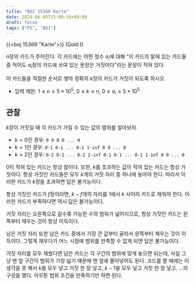 ```yaml
---
title: "BOJ 15369 Karte"
date: 2024-06-05T15:09:18+09:00
draft: false
tags: ["PS", "BOJ"]
---
```


{{<boj 15369 "Karte">}} (Gold I)

$n$장의 카드가 주어진다. 각 카드에는 어떤 정수 $a_i$에 대해 "이 카드의 밑에 있는 카드들 중 적어도 $a_i$장의 카드에 쓰여 있는 문장은 거짓이다"라는 문장이 적혀 있다.

이 카드들을 적절한 순서로 쌓아 정확히 $k$장의 카드가 거짓이 되도록 하시오.

<!--more-->

* 입력 제한: $1 \le n \le 5 \times 10^5$, $0 \le k \le n$, $0 \le a_i \le 5 \times 10^5$

## 관찰

$k$장이 거짓일 때 각 카드가 가질 수 있는 값의 범위를 알아보자.

* $k = 0$인 경우: `0 0 0 0 ... 0`
* $k = 1$인 경우: `0-1 0-1 ... 0-1 1-inf 0 0 ... 0`
* $k = 2$인 경우: `0-2 0-2 ... 0-2 2-inf 0-1 0-1 ... 0-1 1-inf 0 0 ... 0`

0이 적혀 있는 카드는 항상 참이다. 또한, $k$를 초과하는 값이 적혀 있는 카드는 항상 거짓이다. 항상 거짓인 카드들은 모두 $k$개의 거짓 자리 중 하나에 놓아야 한다. 따라서 이러한 카드가 $k$장을 초과하면 답은 불가능이다.

항상 거짓인 카드가 $f$장이라면, $k-f$개의 자리를 1에서 $k$ 사이의 카드로 채워야 한다. 이러한 카드가 부족하다면 역시 답은 불가능이다.

거짓 자리는 오른쪽으로 갈수록 가능한 수의 범위가 넓어지므로, 항상 거짓인 카드는 왼쪽부터 채우는 것이 항상 이득이다.

남은 거짓 자리 또한 남은 카드 중에서 가장 큰 값부터 골라서 왼쪽부터 채우는 것이 이득이다. 그렇게 채우다가 어느 시점에 범위를 만족할 수 없게 되면 답은 불가능이다.

거짓 자리를 모두 채웠다면 남은 카드는 각 구간의 범위에 맞게 놓으면 되는데, 사실 그냥 맨 앞 구간이 범위가 가장 넓기 때문에 맨 앞에 몰아넣어도 된다. 코드를 짤 때에는 이 생각을 못 해서 $k$를 모두 넣고 거짓 한 장 넣고, $k-1$을 모두 넣고 거짓 한 장 넣고, ...의 구성을 했다. 아무튼 범위 조건을 만족하기만 하면 된다.
